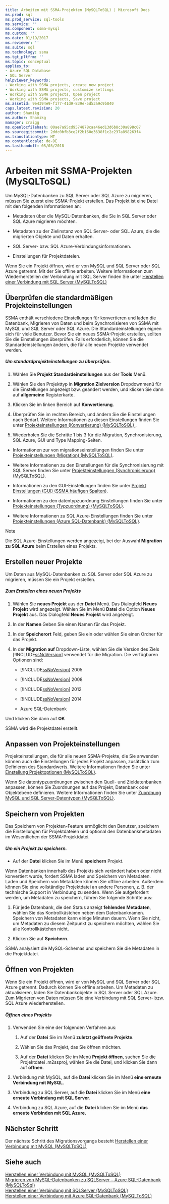 ```yaml
---
title: Arbeiten mit SSMA-Projekten (MySQLToSQL) | Microsoft Docs
ms.prod: sql
ms.prod_service: sql-tools
ms.service: ''
ms.component: ssma-mysql
ms.custom: ''
ms.date: 01/19/2017
ms.reviewer: ''
ms.suite: sql
ms.technology: ssma
ms.tgt_pltfrm: ''
ms.topic: conceptual
applies_to:
- Azure SQL Database
- SQL Server
helpviewer_keywords:
- Working with SSMA projects, create new project
- Working with SSMA projects, customize settings
- Working with SSMA projects, Open project
- Working with SSMA projects, Save project
ms.assetid: 9e4394e9-f177-41d9-839e-5d53a9c9b840
caps.latest.revision: 20
author: Shamikg
ms.author: Shamikg
manager: craigg
ms.openlocfilehash: 00ae7a95cd9574878caa46ed13d6b8c30a898c07
ms.sourcegitcommit: 2ddc0bfb3ce2f2b160e3638f1c2c237a898263f4
ms.translationtype: HT
ms.contentlocale: de-DE
ms.lasthandoff: 05/03/2018
---
```

# <a name="working-with-ssma-projects-mysqltosql"></a>Arbeiten mit SSMA-Projekten (MySQLToSQL)
Um MySQL-Datenbanken zu SQL Server oder SQL Azure zu migrieren, müssen Sie zuerst eine SSMA-Projekt erstellen. Das Projekt ist eine Datei mit den folgenden Informationen an:  
  
-   Metadaten über die MySQL-Datenbanken, die Sie in SQL Server oder SQL Azure migrieren möchten.  
  
-   Metadaten zu der Zielinstanz von SQL Server- oder SQL Azure, die die migrierten Objekte und Daten erhalten.  
  
-   SQL Server- bzw. SQL Azure-Verbindungsinformationen.  
  
-   Einstellungen für Projektdateien.  
  
Wenn Sie ein Projekt öffnen, wird er von MySQL und SQL Server oder SQL Azure getrennt. Mit der Sie offline arbeiten. Weitere Informationen zum Wiederherstellen der Verbindung mit SQL Server finden Sie unter [Herstellen einer Verbindung mit SQL Server &#40;MySQLToSQL&#41;](../../ssma/mysql/connecting-to-sql-server-mysqltosql.md)  
  
## <a name="reviewing-default-project-settings"></a>Überprüfen die standardmäßigen Projekteinstellungen  
SSMA enthält verschiedene Einstellungen für konvertieren und laden die Datenbank, Migrieren von Daten und beim Synchronisieren von SSMA mit MySQL und SQL Server oder SQL Azure. Die Standardeinstellungen eignen sich für viele Benutzer. Bevor Sie ein neues SSMA-Projekt erstellen, sollten Sie die Einstellungen überprüfen. Falls erforderlich, können Sie die Standardeinstellungen ändern, die für alle neuen Projekte verwendet werden.  
  
##### <a name="to-review-default-project-settings"></a>Um standardprojekteinstellungen zu überprüfen.  
  
1.  Wählen Sie **Projekt Standardeinstellungen** aus der **Tools** Menü.  
  
2.  Wählen Sie den Projekttyp in **Migration Zielversion** Dropdownmenü für die Einstellungen angezeigt bzw. geändert werden, und klicken Sie dann auf **allgemeine** Registerkarte.  
  
3.  Klicken Sie im linken Bereich auf **Konvertierung**.  
  
4.  Überprüfen Sie im rechten Bereich, und ändern Sie die Einstellungen nach Bedarf. Weitere Informationen zu diesen Einstellungen finden Sie unter [Projekteinstellungen &#40;Konvertierung&#41; &#40;MySQLToSQL&#41; ](../../ssma/mysql/project-settings-conversion-mysqltosql.md) .  
  
5.  Wiederholen Sie die Schritte 1 bis 3 für die Migration, Synchronisierung, SQL Azure, GUI und Type Mapping-Seiten.  
  
-   Informationen zur von migrationseinstellungen finden Sie unter [Projekteinstellungen &#40;Migration&#41; &#40;MySQLToSQL&#41;](../../ssma/mysql/project-settings-migration-mysqltosql.md).  
  
-   Weitere Informationen zu den Einstellungen für die Synchronisierung mit SQL Server finden Sie unter [Projekteinstellungen &#40;Synchronisierung&#41; &#40;MySQLToSQL&#41;](../../ssma/mysql/project-settings-synchronization-mysqltosql.md).  
  
-   Informationen zu den GUI-Einstellungen finden Sie unter [Projekt Einstellungen (GUI) (SSMA häufigen Spalten)](http://msdn.microsoft.com/en-us/cf06baf1-8714-48a3-95dc-781f6ca53693).  
  
-   Informationen zu den datentypzuordnung Einstellungen finden Sie unter [Projekteinstellungen &#40;Typzuordnung&#41; &#40;MySQLToSQL&#41;](../../ssma/mysql/project-settings-type-mapping-mysqltosql.md).  
  
-   Weitere Informationen zu SQL Azure-Einstellungen finden Sie unter [Projekteinstellungen &#40;Azure SQL-Datenbank&#41; &#40;MySQLToSQL&#41;](../../ssma/mysql/project-settings-azure-sql-db-mysqltosql.md).  
  
> [!NOTE]  
> Die SQL Azure-Einstellungen werden angezeigt, bei der Auswahl **Migration zu SQL Azure** beim Erstellen eines Projekts.  
  
## <a name="creating-new-projects"></a>Erstellen neuer Projekte  
Um Daten aus MySQL-Datenbanken zu SQL Server oder SQL Azure zu migrieren, müssen Sie ein Projekt erstellen.  
  
##### <a name="to-create-a-new-project"></a>Zum Erstellen eines neuen Projekts  
  
1.  Wählen Sie **neues Projekt** aus der **Datei** Menü. Das Dialogfeld **Neues Projekt** wird angezeigt. Wählen Sie im Menü **Datei** die Option **Neues Projekt** aus. Das Dialogfeld **Neues Projekt** wird angezeigt.  
  
2.  In der **Namen** Geben Sie einen Namen für das Projekt.  
  
3.  In der **Speicherort** Feld, geben Sie ein oder wählen Sie einen Ordner für das Projekt.  
  
4.  In der **Migration auf** Dropdown-Liste, wählen Sie die Version des Ziels [!INCLUDE[ssNoVersion](../../includes/ssnoversion_md.md)] verwendet für die Migration. Die verfügbaren Optionen sind:  
  
    -   [!INCLUDE[ssNoVersion](../../includes/ssnoversion_md.md)] 2005  
  
    -   [!INCLUDE[ssNoVersion](../../includes/ssnoversion_md.md)] 2008  
  
    -   [!INCLUDE[ssNoVersion](../../includes/ssnoversion_md.md)] 2012  
  
    -   [!INCLUDE[ssNoVersion](../../includes/ssnoversion_md.md)] 2014  
  
    -   Azure SQL-Datenbank  
  
Und klicken Sie dann auf **OK**  
  
SSMA wird die Projektdatei erstellt.  
  
## <a name="customizing-project-settings"></a>Anpassen von Projekteinstellungen  
Projekteinstellungen, die für alle neuen SSMA-Projekte, die Sie anwenden können auch die Einstellungen für jedes Projekt anpassen, zusätzlich zum Definieren des Standardwerts. Weitere Informationen finden Sie unter [Einstellung Projektoptionen &#40;MySQLToSQL&#41;](../../ssma/mysql/setting-project-options-mysqltosql.md).  
  
Wenn Sie datentypzuordnungen zwischen den Quell- und Zieldatenbanken anpassen, können Sie Zuordnungen auf das Projekt, Datenbank oder Objektebene definieren. Weitere Informationen finden Sie unter [Zuordnung MySQL und SQL Server-Datentypen &#40;MySQLToSQL&#41;](../../ssma/mysql/mapping-mysql-and-sql-server-data-types-mysqltosql.md).  
  
## <a name="saving-projects"></a>Speichern von Projekten  
Das Speichern von Projekten-Feature ermöglicht den Benutzer, speichern die Einstellungen für Projektdateien und optional den Datenbankmetadaten im Wesentlichen der SSMA-Projektdatei.  
  
##### <a name="to-save-a-project"></a>Um ein Projekt zu speichern.  
  
-   Auf der **Datei** klicken Sie im Menü **speichern** Projekt.  
  
Wenn Datenbanken innerhalb des Projekts sich verändert haben oder nicht konvertiert wurde, fordert SSMA laden und Speichern von Metadaten. Laden und Speichern von Metadaten können Sie offline arbeiten. Außerdem können Sie eine vollständige Projektdatei an andere Personen, z. B. der technische Support in Verbindung zu senden. Wenn Sie aufgefordert werden, um Metadaten zu speichern, führen Sie folgende Schritte aus:  
  
1.  Für jede Datenbank, die den Status anzeigt **fehlenden Metadaten**, wählen Sie das Kontrollkästchen neben dem Datenbanknamen. Speichern von Metadaten kann einige Minuten dauern. Wenn Sie nicht, um Metadaten zu diesem Zeitpunkt zu speichern möchten, wählen Sie alle Kontrollkästchen nicht.  
  
2.  Klicken Sie auf **Speichern**.  
  
SSMA analysiert die MySQL-Schemas und speichern Sie die Metadaten in die Projektdatei.  
  
## <a name="opening-projects"></a>Öffnen von Projekten  
Wenn Sie ein Projekt öffnen, wird er von MySQL und SQL Server oder SQL Azure getrennt. Dadurch können Sie offline arbeiten. Um Metadaten zu aktualisieren, laden Sie Datenbankobjekte in SQL Server oder SQL Azure. Zum Migrieren von Daten müssen Sie eine Verbindung mit SQL Server- bzw. SQL Azure wiederherstellen.  
  
##### <a name="to-open-a-project"></a>Öffnen eines Projekts  
  
1.  Verwenden Sie eine der folgenden Verfahren aus:  
  
    1.  Auf der **Datei** Sie im Menü **zuletzt geöffnete Projekte**.  
  
    2.  Wählen Sie das Projekt, das Sie öffnen möchten.  
  
    3.  Auf der **Datei** klicken Sie im Menü **Projekt öffnen**, suchen Sie die Projektdatei .m2ssproj, wählen Sie die Datei, und klicken Sie dann auf **öffnen**.  
  
2.  Verbindung mit MySQL, auf die **Datei** klicken Sie im Menü **eine erneute Verbindung mit MySQL**.  
  
3.  Verbindung zu SQL Server, auf die **Datei** klicken Sie im Menü **eine erneute Verbindung mit SQL Server**.  
  
4.  Verbindung zu SQL Azure, auf die **Datei** klicken Sie im Menü **das erneute Verbinden mit SQL Azure.**  
  
## <a name="next-step"></a>Nächster Schritt  
Der nächste Schritt des Migrationsvorgangs besteht [Herstellen einer Verbindung mit MySQL &#40;MySQLToSQL&#41;](../../ssma/mysql/connecting-to-mysql-mysqltosql.md)  
  
## <a name="see-also"></a>Siehe auch  
[Herstellen einer Verbindung mit MySQL &#40;MySQLToSQL&#41;](../../ssma/mysql/connecting-to-mysql-mysqltosql.md)  
[Migrieren von MySQL-Datenbanken zu SQLServer – Azure SQL-Datenbank &#40;MySQLToSql&#41;](../../ssma/mysql/migrating-mysql-databases-to-sql-server-azure-sql-db-mysqltosql.md)  
[Herstellen einer Verbindung mit SQLServer &#40;MySQLToSQL&#41;](../../ssma/mysql/connecting-to-sql-server-mysqltosql.md)  
[Herstellen einer Verbindung mit Azure SQL-Datenbank &#40;MySQLToSQL&#41;](../../ssma/mysql/connecting-to-azure-sql-db-mysqltosql.md)  
  
